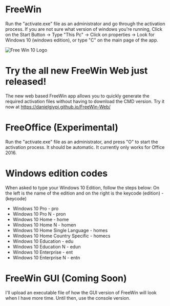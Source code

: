 # FreeWin
Run the "activate.exe" file as an administrator and go through the activation process.
If you are not sure what version of windows you're running, Click on the Start Button -> Type "This Pc" -> Click on properties -> Look for Windows 10 (windows edition), or type "C" on the main page of the app.

![Free Win 10 Logo](https://i.postimg.cc/RF7nGzXW/Logo.png)
# Try the all new FreeWin Web just released!
The new web based FreeWin app allows you to quickly generate the required activation files without having to download the CMD version. Try it now at https://danielgjypi.github.io/FreeWin-Web/
# FreeOffice (Experimental)
Run the "activate.exe" file as an administrator, and press "O" to start the activation process. It should be automatic. It currently only works for Office 2016.
# Windows edition codes
When asked to type your Windows 10 Edition, follow the steps below:
On the left is the name of the edition and on the right is the keycode
(edition) - (keycode)
* Windows 10 Pro - pro
* Windows 10 Pro N - pron
* Windows 10 Home - home
* Windows 10 Home N - homen
* Windows 10 Home Single Language - homes
* Windows 10 Home Country Specific - homecs
* Windows 10 Education - edu
* Windows 10 Education N - edun
* Windows 10 Enterprise - ent
* Windows 10 Enterprise N - entn
# FreeWin GUI (Coming Soon)
I'll upload an executable file of how the GUI version of FreeWin will look when I have more time. Until then, use the console version.
